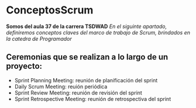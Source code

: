 # ConceptosScrum
**Somos del aula 37 de la carrera TSDWAD**
*En el siguinte apartado, definiremos conceptos claves del marco de trabajo de Scrum, brindados en la catedra de Programador*

## Ceremonias que se realizan a lo largo de un proyecto:
- Sprint Planning Meeting: reunión de planificación del sprint
- Daily Scrum Meeting: reuión periódica
- Sprint Review Meeting: reunión de revisión del sprint
- Sprint Retrospective Meeting: reunión de retrospectiva del sprint







